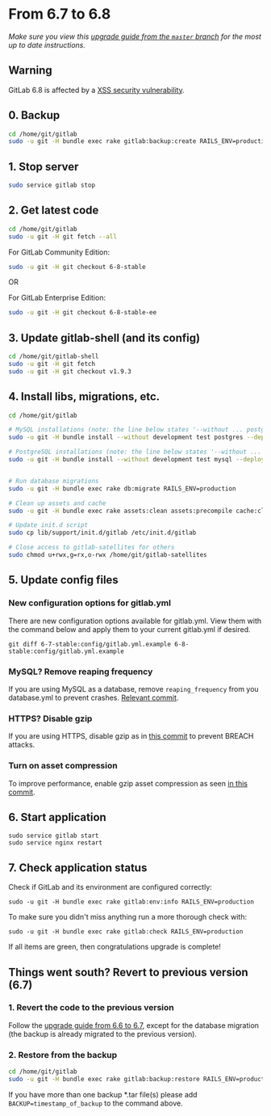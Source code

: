 # From 6.7 to 6.8
*Make sure you view this [upgrade guide from the `master` branch](https://gitlab.com/gitlab-org/gitlab-ce/tree/master/doc/update/6.7-to-6.8.md) for the most up to date instructions.*

## Warning

GitLab 6.8 is affected by a [XSS security vulnerability](https://about.gitlab.com/2014/08/28/gitlab-7-dot-2-1-security-release/).

## 0. Backup

```bash
cd /home/git/gitlab
sudo -u git -H bundle exec rake gitlab:backup:create RAILS_ENV=production
```

## 1. Stop server

```bash
sudo service gitlab stop
```

## 2. Get latest code

```bash
cd /home/git/gitlab
sudo -u git -H git fetch --all
```

For GitLab Community Edition:

```bash
sudo -u git -H git checkout 6-8-stable
```

OR

For GitLab Enterprise Edition:

```bash
sudo -u git -H git checkout 6-8-stable-ee
```

## 3. Update gitlab-shell (and its config)

```bash
cd /home/git/gitlab-shell
sudo -u git -H git fetch
sudo -u git -H git checkout v1.9.3
```

## 4. Install libs, migrations, etc.

```bash
cd /home/git/gitlab

# MySQL installations (note: the line below states '--without ... postgres')
sudo -u git -H bundle install --without development test postgres --deployment

# PostgreSQL installations (note: the line below states '--without ... mysql')
sudo -u git -H bundle install --without development test mysql --deployment


# Run database migrations
sudo -u git -H bundle exec rake db:migrate RAILS_ENV=production

# Clean up assets and cache
sudo -u git -H bundle exec rake assets:clean assets:precompile cache:clear RAILS_ENV=production

# Update init.d script
sudo cp lib/support/init.d/gitlab /etc/init.d/gitlab

# Close access to gitlab-satellites for others
sudo chmod u+rwx,g=rx,o-rwx /home/git/gitlab-satellites
```

## 5. Update config files

### New configuration options for gitlab.yml

There are new configuration options available for gitlab.yml. View them with the command below and apply them to your current gitlab.yml if desired.

```
git diff 6-7-stable:config/gitlab.yml.example 6-8-stable:config/gitlab.yml.example
```

### MySQL? Remove reaping frequency

If you are using MySQL as a database, remove `reaping_frequency` from you database.yml to prevent crashes. [Relevant commit](https://gitlab.com/gitlab-org/gitlab-ce/commit/5163a8fcb9cfd63435560fda00173b76df2ccc93).

### HTTPS? Disable gzip

If you are using HTTPS, disable gzip as in [this commit](https://gitlab.com/gitlab-org/gitlab-ce/commit/563fec734912d81cd7caea6fa8ec2b397fb72a9b) to prevent BREACH attacks.

### Turn on asset compression

To improve performance, enable gzip asset compression as seen [in this commit](https://gitlab.com/gitlab-org/gitlab-ce/commit/8af94ed75505f0253823b9b2d44320fecea5b5fb).

## 6. Start application

    sudo service gitlab start
    sudo service nginx restart

## 7. Check application status

Check if GitLab and its environment are configured correctly:

    sudo -u git -H bundle exec rake gitlab:env:info RAILS_ENV=production

To make sure you didn't miss anything run a more thorough check with:

    sudo -u git -H bundle exec rake gitlab:check RAILS_ENV=production

If all items are green, then congratulations upgrade is complete!

## Things went south? Revert to previous version (6.7)

### 1. Revert the code to the previous version

Follow the [upgrade guide from 6.6 to 6.7](6.6-to-6.7.md), except for the database migration (the backup is already migrated to the previous version).

### 2. Restore from the backup

```bash
cd /home/git/gitlab
sudo -u git -H bundle exec rake gitlab:backup:restore RAILS_ENV=production
```
If you have more than one backup *.tar file(s) please add `BACKUP=timestamp_of_backup` to the command above.
